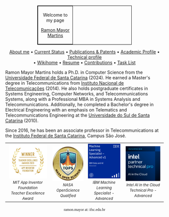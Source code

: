 <table border="1" cellpadding="5" cellspacing="0" style="border-collapse: collapse; border: 1px solid black; width: 300px; margin-left: auto; margin-right: auto;">
  <tr>
    <td style="border: 1px solid black; padding: 5px; width: 100px;">
      <p style="text-align: center;">Welcome to my page</p>
      <p style="text-align: center;"><a href="https://rmayormartins.github.io/" target="_blank">Ramon Mayor Martins</a></p>
    </td>
  </tr>
</table>

<p align="center">
 <a href="about.html">About me</a> •
 <a href="current.html">Current Status</a> •
 <a href="publications.html">Publications & Patents</a> • 
 <a href="academic.html">Academic Profile</a> •
<a href="technicalprofile.html">Technical profile</a><br> •
<a href="https://wiki.sj.ifsc.edu.br/index.php/Ramon_Mayor_Martins" target="_blank">Wikihome</a> •
<a href="http://lattes.cnpq.br/6289204315531991" target="_blank">Resume</a> •
 <a href="contributions.html">Contributions</a> • 
 <a href="tasklist.html">Task List</a>
</p>

Ramon Mayor Martins holds a Ph.D. in Computer Science from the [Universidade Federal de Santa Catarina](https://ufsc.br) (2024). He earned a Master's degree in Telecommunications from [Instituto Nacional de Telecomunicações](https://www.inatel.br) (2014). He also holds postgraduate certificates in Systems Engineering, Computer Networks, and Telecommunications Systems, along with a Professional MBA in Systems Analysis and Telecommunications. Additionally, he completed a Bachelor's degree in Electrical Engineering with an emphasis on Telematics and Telecommunications Engineering at the [Universidade do Sul de Santa Catarina](https://www.unisul.br) (2010). 

Since 2016, he has been an associate professor in Telecommunications at the [Instituto Federal de Santa Catarina](https://www.ifsc.edu.br/), Campus São José.

<table>
  <tr>
    <td align="center"><img width="120" height="110" src="2023_Teacher_Excellence_Awards_Badge.jpg"><br><small><i>MIT App Inventor Foundation<br>Teacher Excellence Award</i></small></td>
    <td align="center"><img width="110" height="110" src="nasa-open-science.png"><br><small><i>NASA OpenScience<br>Qualified</i></small></td>
    <td align="center"><img width="110" height="110" src="ibm-machine-learning-specialist-advanced.png"><br><small><i>IBM Machine Learning<br>Specialist - Advanced</i></small></td>
    <td align="center"><img width="110" height="110" src="ai-in-the-cloud.png"><br><small><i>Intel AI in the Cloud<br>Technical Pro - Advanced</i></small></td>
  </tr>
</table>

<p align="center">
  <code style="font-family: Consolas;">ramon.mayor at: ifsc.edu.br</code>
</p>
